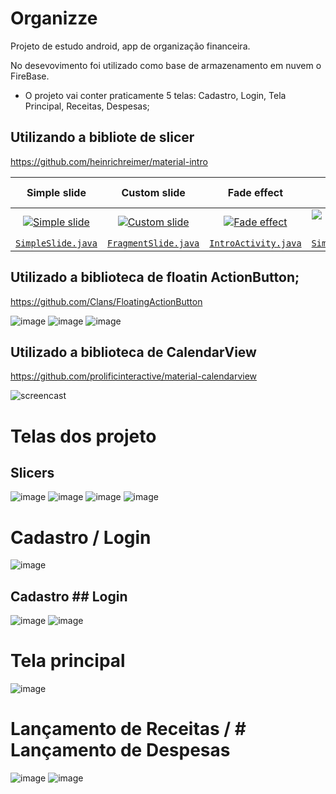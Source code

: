 # Organizze
Projeto de estudo android, app de organização financeira.

No desevovimento foi utilizado como base de armazenamento em nuvem o FireBase.

* O projeto vai conter praticamente 5 telas:
Cadastro, Login, Tela Principal, Receitas, Despesas;

## Utilizando a bibliote de slicer
https://github.com/heinrichreimer/material-intro

<table>
<thead>
<tr>
<th align="center">Simple slide</th>
<th align="center">Custom slide</th>
<th align="center">Fade effect</th>
<th align="center">Permission request</th>
</tr>
</thead>
<tbody>
<tr>
<td align="center"><a target="_blank" rel="noopener noreferrer nofollow" href="https://camo.githubusercontent.com/eb27ead43d6b9b8bd0cf6f87b4436d7ff15d81a15edce40c3aa115a48ac549e0/687474703a2f2f692e696d6775722e636f6d2f634c575735716d2e706e67"><img src="https://camo.githubusercontent.com/eb27ead43d6b9b8bd0cf6f87b4436d7ff15d81a15edce40c3aa115a48ac549e0/687474703a2f2f692e696d6775722e636f6d2f634c575735716d2e706e67" alt="Simple slide" data-canonical-src="http://i.imgur.com/cLWW5qm.png" style="max-width: 100%;"></a></td>
<td align="center"><a target="_blank" rel="noopener noreferrer nofollow" href="https://camo.githubusercontent.com/c8031e448e2f1c93f7a50e1a5ec7dcd4a311d87438580b07f89f15c56028cf43/687474703a2f2f692e696d6775722e636f6d2f686d686e7a55622e706e67"><img src="https://camo.githubusercontent.com/c8031e448e2f1c93f7a50e1a5ec7dcd4a311d87438580b07f89f15c56028cf43/687474703a2f2f692e696d6775722e636f6d2f686d686e7a55622e706e67" alt="Custom slide" data-canonical-src="http://i.imgur.com/hmhnzUb.png" style="max-width: 100%;"></a></td>
<td align="center"><a target="_blank" rel="noopener noreferrer nofollow" href="https://camo.githubusercontent.com/b4d52e5e513e9bb20b9f33705726336298410afd2340bb2166815f8d89798a73/687474703a2f2f692e696d6775722e636f6d2f37756a423053342e706e67"><img src="https://camo.githubusercontent.com/b4d52e5e513e9bb20b9f33705726336298410afd2340bb2166815f8d89798a73/687474703a2f2f692e696d6775722e636f6d2f37756a423053342e706e67" alt="Fade effect" data-canonical-src="http://i.imgur.com/7ujB0S4.png" style="max-width: 100%;"></a></td>
<td align="center"><a target="_blank" rel="noopener noreferrer nofollow" href="https://camo.githubusercontent.com/b1bd024161dd6771d555b4197c43e1791d0a6929adb761cd06a84e770d9edf12/687474703a2f2f692e696d6775722e636f6d2f45444e4c4779382e706e67"><img src="https://camo.githubusercontent.com/b1bd024161dd6771d555b4197c43e1791d0a6929adb761cd06a84e770d9edf12/687474703a2f2f692e696d6775722e636f6d2f45444e4c4779382e706e67" alt="Permission request" data-canonical-src="http://i.imgur.com/EDNLGy8.png" style="max-width: 100%;"></a></td>
</tr>
<tr>
<td align="center"><a href="https://github.com/heinrichreimer/material-intro/blob/master/library/src/main/java/com/heinrichreimersoftware/materialintro/slide/SimpleSlide.java"><code>SimpleSlide.java</code></a></td>
<td align="center"><a href="https://github.com/heinrichreimer/material-intro/blob/master/library/src/main/java/com/heinrichreimersoftware/materialintro/slide/FragmentSlide.java"><code>FragmentSlide.java</code></a></td>
<td align="center"><a href="https://github.com/heinrichreimer/material-intro/blob/master/library/src/main/java/com/heinrichreimersoftware/materialintro/app/IntroActivity.java"><code>IntroActivity.java</code></a></td>
<td align="center"><a href="https://github.com/heinrichreimer/material-intro/blob/master/library/src/main/java/com/heinrichreimersoftware/materialintro/slide/SimpleSlide.java"><code>SimpleSlide.java</code></a></td>
</tr>
</tbody>
</table>

## Utilizado a biblioteca de floatin ActionButton;
https://github.com/Clans/FloatingActionButton

![image](https://github.com/ClaytonEduard/Organizze/assets/11823640/4309a051-e092-4538-9363-246186883b1b)
![image](https://github.com/ClaytonEduard/Organizze/assets/11823640/20af561e-5ad8-42cd-b137-b4540a721110)
![image](https://github.com/ClaytonEduard/Organizze/assets/11823640/1fc8c135-7c58-4880-b805-ac1843c5bb47)


## Utilizado a biblioteca de CalendarView
https://github.com/prolificinteractive/material-calendarview

![screencast](https://github.com/ClaytonEduard/Organizze/assets/11823640/f354bce7-91aa-4abf-b155-94fba32c164b)


# Telas dos projeto

## Slicers
![image](https://github.com/ClaytonEduard/Organizze/assets/11823640/892bf9bf-07a8-4cb8-ab44-91e9cc34a157)
![image](https://github.com/ClaytonEduard/Organizze/assets/11823640/6c7fe498-9cd5-49ce-bbde-abc7c55994db)
![image](https://github.com/ClaytonEduard/Organizze/assets/11823640/f194f9cb-f5ce-4821-806f-5d0f154083b6)
![image](https://github.com/ClaytonEduard/Organizze/assets/11823640/31d5c250-32be-4f33-b978-c283c38301c6)

# Cadastro / Login
![image](https://github.com/ClaytonEduard/Organizze/assets/11823640/9d2f2042-537c-4ff8-98ca-7e1aaa81366d)

## Cadastro ## Login
![image](https://github.com/ClaytonEduard/Organizze/assets/11823640/8c5157b5-ea96-4bdb-ba7d-b94f9f4f1fc1)
![image](https://github.com/ClaytonEduard/Organizze/assets/11823640/25611b80-5c05-4b52-8fd6-f27e1af62ceb)


# Tela principal

![image](https://github.com/ClaytonEduard/Organizze/assets/11823640/f1a92125-439b-4cc6-bd84-9dda2b9ee1b9)


# Lançamento de Receitas / # Lançamento de Despesas

![image](https://github.com/ClaytonEduard/Organizze/assets/11823640/b0528236-659d-4392-b30d-97d71bc079e1)
![image](https://github.com/ClaytonEduard/Organizze/assets/11823640/29d23482-de2a-40c5-b0c3-5ae3efd86f35)





